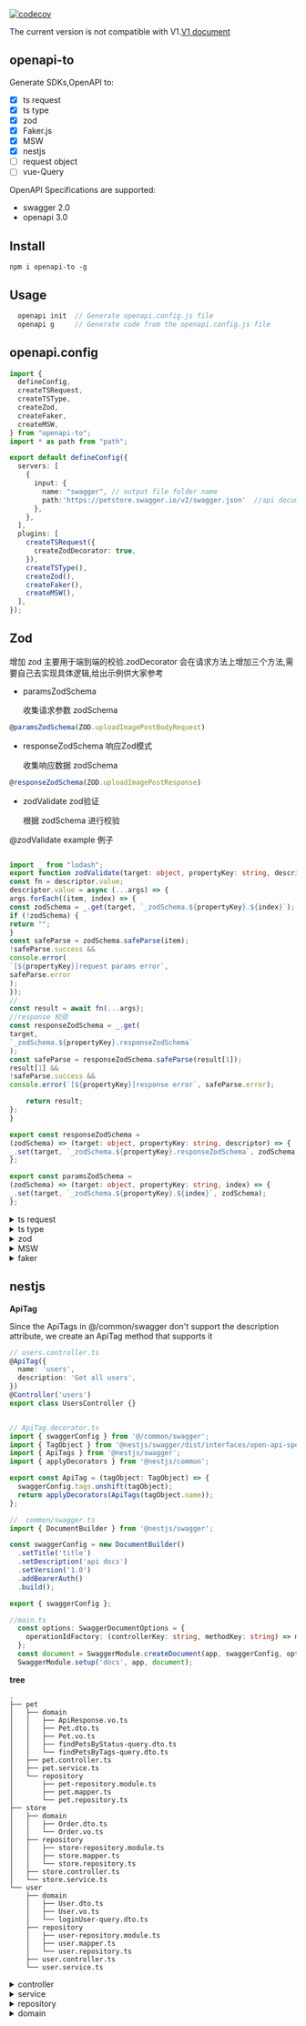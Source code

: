 [![codecov](https://codecov.io/github/Vc-great/openapi-to/branch/V2/graph/badge.svg?token=5UB04YYCEB)](https://codecov.io/github/Vc-great/openapi-to)

The current version is not compatible with V1.[V1 document](https://github.com/Vc-great/openapi-to/tree/v1)


## openapi-to
Generate SDKs,OpenAPI to:

+ [x] ts request
+ [x] ts type
+ [x] zod
+ [x] Faker.js
+ [x] MSW
+ [x] nestjs
+ [ ] request object
+ [ ] vue-Query

OpenAPI Specifications are supported:
- swagger 2.0
- openapi 3.0


## Install
```
npm i openapi-to -g
```


## Usage
```js
  openapi init  // Generate openapi.config.js file
  openapi g     // Generate code from the openapi.config.js file
```

## openapi.config
```ts
import {
  defineConfig,
  createTSRequest,
  createTSType,
  createZod,
  createFaker,
  createMSW,
} from "openapi-to";
import * as path from "path";

export default defineConfig({
  servers: [
    {
      input: {
        name: "swagger", // output file folder name
        path:'https://petstore.swagger.io/v2/swagger.json'  //api documentation url
      },
    },
  ],
  plugins: [
    createTSRequest({
      createZodDecorator: true,
    }),
    createTSType(),
    createZod(),
    createFaker(),
    createMSW(),
  ],
});
```
 
## Zod 
增加 zod 主要用于端到端的校验.zodDecorator 会在请求方法上增加三个方法,需要自己去实现具体逻辑,给出示例供大家参考

- paramsZodSchema

  收集请求参数 zodSchema

```ts
@paramsZodSchema(ZOD.uploadImagePostBodyRequest)
```
- responseZodSchema 响应Zod模式

  收集响应数据 zodSchema

```ts
@responseZodSchema(ZOD.uploadImagePostResponse)
```
- zodValidate zod验证

  根据 zodSchema 进行校验

@zodValidate
example 例子
```ts

import _ from "lodash";
export function zodValidate(target: object, propertyKey: string, descriptor) {
const fn = descriptor.value;
descriptor.value = async (...args) => {
args.forEach((item, index) => {
const zodSchema = _.get(target, `_zodSchema.${propertyKey}.${index}`);
if (!zodSchema) {
return "";
}
const safeParse = zodSchema.safeParse(item);
!safeParse.success &&
console.error(
`[${propertyKey}]request params error`,
safeParse.error
);
});
//
const result = await fn(...args);
//response 校验
const responseZodSchema = _.get(
target,
`_zodSchema.${propertyKey}.responseZodSchema`
);
const safeParse = responseZodSchema.safeParse(result[1]);
result[1] &&
!safeParse.success &&
console.error(`[${propertyKey}]response error`, safeParse.error);

    return result;
};
}

export const responseZodSchema =
(zodSchema) => (target: object, propertyKey: string, descriptor) => {
_.set(target, `_zodSchema.${propertyKey}.responseZodSchema`, zodSchema);
};

export const paramsZodSchema =
(zodSchema) => (target: object, propertyKey: string, index) => {
_.set(target, `_zodSchema.${propertyKey}.${index}`, zodSchema);
};
```



<details> 
<summary>ts request</summary>

```ts
import type { Pet } from "./Pet";
import { request } from "@/api/request";

/**
 *
 * @tag pet
 * @description Everything about your Pets
 * @UUID API-pet
 */
class PetAPI {
  /**
   *
   * @summary summary
   * @description
   * @UUID operationId
   */
  testPost(bodyParams: Pet.TestPostBodyParams): Promise<[Pet.TestPostErrorResponse, Pet.TestPostResponse]> {
    return request({
      method: 'post',
      url: `/pet/test`,
      data: bodyParams
    })
  }

  /**
   *
   * @summary Add a new pet to the store
   * @description
   * @UUID addPet
   */
  create(bodyParams: Pet.CreateBodyParams): Promise<[Pet.CreateErrorResponse, Pet.CreateResponse]> {
    return request({
      method: 'post',
      url: `/pet`,
      data: bodyParams
    })
  }

  /**
   *
   * @summary Update an existing pet
   * @description
   * @UUID updatePet
   */
  update(bodyParams: Pet.UpdateBodyParams): Promise<[Pet.UpdateErrorResponse, Pet.UpdateResponse]> {
    return request({
      method: 'put',
      url: `/pet`,
      data: bodyParams
    })
  }
}

export const petAPI = new PetAPI;

```

</details>


<details> 
<summary>ts type</summary>

```ts
import type { TestDto, TestDto2, Test32145, ApiResponse, Pet } from "./typeModels";

/**
 *
 * @tag pet
 * @description Everything about your Pets
 * @UUID type-pet
 */
export namespace Pet {
    /** */
    export type TestPostBodyParams = TestDto;
    /** OK */
    export type TestPostResponse = TestDto2;
    /** */
    export type TestPostResponse401 = unknown;
    /** */
    export type TestPostResponse403 = unknown;
    /** */
    export type TestPostResponse404 = unknown;
    /** */
    export type TestPostErrorResponse = TestPostResponse401 | TestPostResponse403 | TestPostResponse404;
    /** */
    export type TestPutBodyParams = TestDto;
    /** OK */
    export type TestPutResponse = TestDto2;
    /** */
    export type TestPutResponse401 = unknown;
    /** */
    export type TestPutResponse403 = unknown;
    /** */
    export type TestPutResponse404 = unknown;
    /** */
    export type TestPutErrorResponse = TestPutResponse401 | TestPutResponse403 | TestPutResponse404;
    /** */
    export type DelByTestBodyParams = Array<number>;
    /** OK */
    export type DelByTestResponse = Test32145;
    /** */
    export type DelByTestResponse401 = unknown;
    /** */
    export type DelByTestResponse403 = unknown;
    /** */
    export type DelByTestErrorResponse = DelByTestResponse401 | DelByTestResponse403;

    /** queryParams */
    export interface TestIdGetQueryParams {
        /**
         *
         * @description
         */
        fields?: Array<string>;
        /**
         *
         * @description
         */
        page: number;
        /**
         *
         * @description
         */
        size: number;
    }

    /** pathParams */
    export interface TestIdGetPathParams {
        /**
         *
         * @description
         */
        testId?: number;
        /**
         *
         * @description
         */
        testId2?: string;
    }

    /** OK */
    export type TestIdGetResponse = TestDto2;
    /** */
    export type TestIdGetResponse401 = unknown;
    /** */
    export type TestIdGetResponse403 = unknown;
    /** */
    export type TestIdGetResponse404 = unknown;
    /** */
    export type TestIdGetErrorResponse = TestIdGetResponse401 | TestIdGetResponse403 | TestIdGetResponse404;

    /** pathParams */
    export interface UploadImagePostPathParams {
        /**
         *
         * @description
         */
        petId: number;
    }

    /** bodyParams */
    export interface UploadImagePostBodyParams {
        /**
         *
         * @description Additional data to pass to server
         */
        additionalMetadata?: string;
        /**
         *
         * @description file to upload
         */
        file?: string;
    }

    /** successful operation */
    export type UploadImagePostResponse = ApiResponse;
    /** */
    export type UploadImagePostErrorResponse = unknown;
    /** */
    export type CreateBodyParams = Pet;
    /** */
    export type CreateResponse405 = unknown;
    /** */
    export type CreateErrorResponse = CreateResponse405;
    /** */
    export type CreateResponse = unknown;
    /** */
    export type UpdateBodyParams = Pet;
    /** */
    export type UpdateResponse400 = unknown;
    /** */
    export type UpdateResponse404 = unknown;
    /** */
    export type UpdateResponse405 = unknown;
    /** */
    export type UpdateErrorResponse = UpdateResponse400 | UpdateResponse404 | UpdateResponse405;
    /** */
    export type UpdateResponse = unknown;

    /** queryParams */
    export interface FindByStatusGetQueryParams {
        /**
         *
         * @description
         */
        status: Array<string>;
    }

    /** successful operation */
    export type FindByStatusGetResponse = Pet[];
    /** */
    export type FindByStatusGetResponse400 = unknown;
    /** */
    export type FindByStatusGetErrorResponse = FindByStatusGetResponse400;

    /** queryParams */
    export interface FindByTagsGetQueryParams {
        /**
         *
         * @description
         */
        tags: Array<string>;
    }

    /** successful operation */
    export type FindByTagsGetResponse = Pet[];
    /** */
    export type FindByTagsGetResponse400 = unknown;
    /** */
    export type FindByTagsGetErrorResponse = FindByTagsGetResponse400;

    /** pathParams */
    export interface FindByPetIdPathParams {
        /**
         *
         * @description
         */
        petId: number;
    }

    /** successful operation */
    export type FindByPetIdResponse = Pet;
    /** */
    export type FindByPetIdResponse400 = unknown;
    /** */
    export type FindByPetIdResponse404 = unknown;
    /** */
    export type FindByPetIdErrorResponse = FindByPetIdResponse400 | FindByPetIdResponse404;

    /** pathParams */
    export interface PetIdPostPathParams {
        /**
         *
         * @description
         */
        petId: number;
    }

    /** bodyParams */
    export interface PetIdPostBodyParams {
        /**
         *
         * @description Updated name of the pet
         */
        name?: string;
        /**
         *
         * @description Updated status of the pet
         */
        status?: string;
    }

    /** */
    export type PetIdPostResponse405 = unknown;
    /** */
    export type PetIdPostErrorResponse = PetIdPostResponse405;
    /** */
    export type PetIdPostResponse = unknown;

    /** pathParams */
    export interface DelByPetIdPathParams {
        /**
         *
         * @description
         */
        petId: number;
    }

    /** */
    export type DelByPetIdResponse400 = unknown;
    /** */
    export type DelByPetIdResponse404 = unknown;
    /** */
    export type DelByPetIdErrorResponse = DelByPetIdResponse400 | DelByPetIdResponse404;
    /** */
    export type DelByPetIdResponse = unknown;
}

```
</details>

<details> 
<summary>zod</summary>

```ts
import { z } from "zod";
import { testDto, testDto2, test32145, apiResponse, pet } from "./zodModels";
/** bodyParams */
const testPostBodyParams = z.lazy(() => testDto);
/** OK */
const testPostResponse = z.lazy(() => testDto2);
/** */
const testPostResponse401 = z.unknown();
/** */
const testPostResponse403 = z.unknown();
/** */
const testPostResponse404 = z.unknown();
/** */
const testPostErrorResponse = z.union([testPostResponse401, testPostResponse403, testPostResponse404]);
/** bodyParams */
const testPutBodyParams = z.lazy(() => testDto);
/** OK */
const testPutResponse = z.lazy(() => testDto2);
/** */
const testPutResponse401 = z.unknown();
/** */
const testPutResponse403 = z.unknown();
/** */
const testPutResponse404 = z.unknown();
/** */
const testPutErrorResponse = z.union([testPutResponse401, testPutResponse403, testPutResponse404]);
/** bodyParams */
const delByTestBodyParams = z.number().array();
/** OK */
const delByTestResponse = z.lazy(() => test32145);
/** */
const delByTestResponse401 = z.unknown();
/** */
const delByTestResponse403 = z.unknown();
/** */
const delByTestErrorResponse = z.union([delByTestResponse401, delByTestResponse403]);
/** queryParams */
const testIdGetQueryParams = z.object({
    /***/
    fields: z.string().array().optional(),
    /***/
    page: z.number(),
    /***/
    size: z.number()
});
/** pathParams */
export const testIdGetPathParams = z.object({
    /***/
    testId: z.number().optional(),
    /***/
    testId2: z.string().optional()
});
/** OK */
const testIdGetResponse = z.lazy(() => testDto2);
/** */
const testIdGetResponse401 = z.unknown();
/** */
const testIdGetResponse403 = z.unknown();
/** */
const testIdGetResponse404 = z.unknown();
/** */
const testIdGetErrorResponse = z.union([testIdGetResponse401, testIdGetResponse403, testIdGetResponse404]);
/** pathParams */
export const uploadImagePostPathParams = z.object({
    /***/
    petId: z.number()
});
/** bodyParams */
const uploadImagePostBodyParams = z.object({
    /**Additional data to pass to server*/
    additionalMetadata: z.string().optional(),
    /**file to upload*/
    file: z.string().optional()
});
/** successful operation */
const uploadImagePostResponse = z.lazy(() => apiResponse);
/** */
const uploadImagePostErrorResponse = z.unknown();
/** bodyParams */
const createBodyParams = z.lazy(() => pet);
/** */
const createResponse405 = z.unknown();
/** */
const createErrorResponse = createResponse405;
/** */
const createResponse = z.unknown();
/** bodyParams */
const updateBodyParams = z.lazy(() => pet);
/** */
const updateResponse400 = z.unknown();
/** */
const updateResponse404 = z.unknown();
/** */
const updateResponse405 = z.unknown();
/** */
const updateErrorResponse = z.union([updateResponse400, updateResponse404, updateResponse405]);
/** */
const updateResponse = z.unknown();
/** queryParams */
const findByStatusGetQueryParams = z.object({
    /***/
    status: z.string().array()
});
/** successful operation */
const findByStatusGetResponse = z.lazy(() => pet.array());
/** */
const findByStatusGetResponse400 = z.unknown();
/** */
const findByStatusGetErrorResponse = findByStatusGetResponse400;
/** queryParams */
const findByTagsGetQueryParams = z.object({
    /***/
    tags: z.string().array()
});
/** successful operation */
const findByTagsGetResponse = z.lazy(() => pet.array());
/** */
const findByTagsGetResponse400 = z.unknown();
/** */
const findByTagsGetErrorResponse = findByTagsGetResponse400;
/** pathParams */
export const findByPetIdPathParams = z.object({
    /***/
    petId: z.number()
});
/** successful operation */
const findByPetIdResponse = z.lazy(() => pet);
/** */
const findByPetIdResponse400 = z.unknown();
/** */
const findByPetIdResponse404 = z.unknown();
/** */
const findByPetIdErrorResponse = z.union([findByPetIdResponse400, findByPetIdResponse404]);
/** pathParams */
export const petIdPostPathParams = z.object({
    /***/
    petId: z.number()
});
/** bodyParams */
const petIdPostBodyParams = z.object({
    /**Updated name of the pet*/
    name: z.string().optional(),
    /**Updated status of the pet*/
    status: z.string().optional()
});
/** */
const petIdPostResponse405 = z.unknown();
/** */
const petIdPostErrorResponse = petIdPostResponse405;
/** */
const petIdPostResponse = z.unknown();
/** pathParams */
export const delByPetIdPathParams = z.object({
    /***/
    petId: z.number()
});
/** */
const delByPetIdResponse400 = z.unknown();
/** */
const delByPetIdResponse404 = z.unknown();
/** */
const delByPetIdErrorResponse = z.union([delByPetIdResponse400, delByPetIdResponse404]);
/** */
const delByPetIdResponse = z.unknown();
/**
 *
 * @tag pet
 * @description Everything about your Pets
 * @UUID zod-pet
 */
export const petZod = {
    /**bodyParams*/
    testPostBodyParams,
    /**OK*/
    testPostResponse,
    /***/
    testPostResponse401,
    /***/
    testPostResponse403,
    /***/
    testPostResponse404,
    /***/
    testPostErrorResponse,
    /**bodyParams*/
    testPutBodyParams,
    /**OK*/
    testPutResponse,
    /***/
    testPutResponse401,
    /***/
    testPutResponse403,
    /***/
    testPutResponse404,
    /***/
    testPutErrorResponse,
    /**bodyParams*/
    delByTestBodyParams,
    /**OK*/
    delByTestResponse,
    /***/
    delByTestResponse401,
    /***/
    delByTestResponse403,
    /***/
    delByTestErrorResponse,
    /**queryParams*/
    testIdGetQueryParams,
    /**pathParams*/
    testIdGetPathParams,
    /**OK*/
    testIdGetResponse,
    /***/
    testIdGetResponse401,
    /***/
    testIdGetResponse403,
    /***/
    testIdGetResponse404,
    /***/
    testIdGetErrorResponse,
    /**pathParams*/
    uploadImagePostPathParams,
    /**bodyParams*/
    uploadImagePostBodyParams,
    /**successful operation*/
    uploadImagePostResponse,
    /***/
    uploadImagePostErrorResponse,
    /**bodyParams*/
    createBodyParams,
    /***/
    createResponse405,
    /***/
    createErrorResponse,
    /***/
    createResponse,
    /**bodyParams*/
    updateBodyParams,
    /***/
    updateResponse400,
    /***/
    updateResponse404,
    /***/
    updateResponse405,
    /***/
    updateErrorResponse,
    /***/
    updateResponse,
    /**queryParams*/
    findByStatusGetQueryParams,
    /**successful operation*/
    findByStatusGetResponse,
    /***/
    findByStatusGetResponse400,
    /***/
    findByStatusGetErrorResponse,
    /**queryParams*/
    findByTagsGetQueryParams,
    /**successful operation*/
    findByTagsGetResponse,
    /***/
    findByTagsGetResponse400,
    /***/
    findByTagsGetErrorResponse,
    /**pathParams*/
    findByPetIdPathParams,
    /**successful operation*/
    findByPetIdResponse,
    /***/
    findByPetIdResponse400,
    /***/
    findByPetIdResponse404,
    /***/
    findByPetIdErrorResponse,
    /**pathParams*/
    petIdPostPathParams,
    /**bodyParams*/
    petIdPostBodyParams,
    /***/
    petIdPostResponse405,
    /***/
    petIdPostErrorResponse,
    /***/
    petIdPostResponse,
    /**pathParams*/
    delByPetIdPathParams,
    /***/
    delByPetIdResponse400,
    /***/
    delByPetIdResponse404,
    /***/
    delByPetIdErrorResponse,
    /***/
    delByPetIdResponse
};

/**
 *
 * @tag pet
 * @description Everything about your Pets
 * @UUID zod-pet
 */
export namespace Pet {
    /** bodyParams */
    export type TestPostBodyParams = z.infer<typeof testPostBodyParams>;
    /** OK */
    export type TestPostResponse = z.infer<typeof testPostResponse>;
    /** */
    export type TestPostResponse401 = z.infer<typeof testPostResponse401>;
    /** */
    export type TestPostResponse403 = z.infer<typeof testPostResponse403>;
    /** */
    export type TestPostResponse404 = z.infer<typeof testPostResponse404>;
    /** */
    export type TestPostErrorResponse = z.infer<typeof testPostErrorResponse>;
    /** bodyParams */
    export type TestPutBodyParams = z.infer<typeof testPutBodyParams>;
    /** OK */
    export type TestPutResponse = z.infer<typeof testPutResponse>;
    /** */
    export type TestPutResponse401 = z.infer<typeof testPutResponse401>;
    /** */
    export type TestPutResponse403 = z.infer<typeof testPutResponse403>;
    /** */
    export type TestPutResponse404 = z.infer<typeof testPutResponse404>;
    /** */
    export type TestPutErrorResponse = z.infer<typeof testPutErrorResponse>;
    /** bodyParams */
    export type DelByTestBodyParams = z.infer<typeof delByTestBodyParams>;
    /** OK */
    export type DelByTestResponse = z.infer<typeof delByTestResponse>;
    /** */
    export type DelByTestResponse401 = z.infer<typeof delByTestResponse401>;
    /** */
    export type DelByTestResponse403 = z.infer<typeof delByTestResponse403>;
    /** */
    export type DelByTestErrorResponse = z.infer<typeof delByTestErrorResponse>;
    /** queryParams */
    export type TestIdGetQueryParams = z.infer<typeof testIdGetQueryParams>;
    /** pathParams */
    export type TestIdGetPathParams = z.infer<typeof testIdGetPathParams>;
    /** OK */
    export type TestIdGetResponse = z.infer<typeof testIdGetResponse>;
    /** */
    export type TestIdGetResponse401 = z.infer<typeof testIdGetResponse401>;
    /** */
    export type TestIdGetResponse403 = z.infer<typeof testIdGetResponse403>;
    /** */
    export type TestIdGetResponse404 = z.infer<typeof testIdGetResponse404>;
    /** */
    export type TestIdGetErrorResponse = z.infer<typeof testIdGetErrorResponse>;
    /** pathParams */
    export type UploadImagePostPathParams = z.infer<typeof uploadImagePostPathParams>;
    /** bodyParams */
    export type UploadImagePostBodyParams = z.infer<typeof uploadImagePostBodyParams>;
    /** successful operation */
    export type UploadImagePostResponse = z.infer<typeof uploadImagePostResponse>;
    /** */
    export type UploadImagePostErrorResponse = z.infer<typeof uploadImagePostErrorResponse>;
    /** bodyParams */
    export type CreateBodyParams = z.infer<typeof createBodyParams>;
    /** */
    export type CreateResponse405 = z.infer<typeof createResponse405>;
    /** */
    export type CreateErrorResponse = z.infer<typeof createErrorResponse>;
    /** */
    export type CreateResponse = z.infer<typeof createResponse>;
    /** bodyParams */
    export type UpdateBodyParams = z.infer<typeof updateBodyParams>;
    /** */
    export type UpdateResponse400 = z.infer<typeof updateResponse400>;
    /** */
    export type UpdateResponse404 = z.infer<typeof updateResponse404>;
    /** */
    export type UpdateResponse405 = z.infer<typeof updateResponse405>;
    /** */
    export type UpdateErrorResponse = z.infer<typeof updateErrorResponse>;
    /** */
    export type UpdateResponse = z.infer<typeof updateResponse>;
    /** queryParams */
    export type FindByStatusGetQueryParams = z.infer<typeof findByStatusGetQueryParams>;
    /** successful operation */
    export type FindByStatusGetResponse = z.infer<typeof findByStatusGetResponse>;
    /** */
    export type FindByStatusGetResponse400 = z.infer<typeof findByStatusGetResponse400>;
    /** */
    export type FindByStatusGetErrorResponse = z.infer<typeof findByStatusGetErrorResponse>;
    /** queryParams */
    export type FindByTagsGetQueryParams = z.infer<typeof findByTagsGetQueryParams>;
    /** successful operation */
    export type FindByTagsGetResponse = z.infer<typeof findByTagsGetResponse>;
    /** */
    export type FindByTagsGetResponse400 = z.infer<typeof findByTagsGetResponse400>;
    /** */
    export type FindByTagsGetErrorResponse = z.infer<typeof findByTagsGetErrorResponse>;
    /** pathParams */
    export type FindByPetIdPathParams = z.infer<typeof findByPetIdPathParams>;
    /** successful operation */
    export type FindByPetIdResponse = z.infer<typeof findByPetIdResponse>;
    /** */
    export type FindByPetIdResponse400 = z.infer<typeof findByPetIdResponse400>;
    /** */
    export type FindByPetIdResponse404 = z.infer<typeof findByPetIdResponse404>;
    /** */
    export type FindByPetIdErrorResponse = z.infer<typeof findByPetIdErrorResponse>;
    /** pathParams */
    export type PetIdPostPathParams = z.infer<typeof petIdPostPathParams>;
    /** bodyParams */
    export type PetIdPostBodyParams = z.infer<typeof petIdPostBodyParams>;
    /** */
    export type PetIdPostResponse405 = z.infer<typeof petIdPostResponse405>;
    /** */
    export type PetIdPostErrorResponse = z.infer<typeof petIdPostErrorResponse>;
    /** */
    export type PetIdPostResponse = z.infer<typeof petIdPostResponse>;
    /** pathParams */
    export type DelByPetIdPathParams = z.infer<typeof delByPetIdPathParams>;
    /** */
    export type DelByPetIdResponse400 = z.infer<typeof delByPetIdResponse400>;
    /** */
    export type DelByPetIdResponse404 = z.infer<typeof delByPetIdResponse404>;
    /** */
    export type DelByPetIdErrorResponse = z.infer<typeof delByPetIdErrorResponse>;
    /** */
    export type DelByPetIdResponse = z.infer<typeof delByPetIdResponse>;
}

```


</details>


<details> 
<summary>MSW</summary>

```ts
import { HttpResponse, http, HttpHandler } from "msw";
import { petFaker } from "./petFaker";
/** */
const handlers = [{
    name: 'testPost',
    start: false,
    msw: http.post('/pet/test', (req) => {
        return HttpResponse.json(petFaker.testPost())
    })
}, {
    name: 'testPut',
    start: false,
    msw: http.put('/pet/test', (req) => {
        return HttpResponse.json(petFaker.testPut())
    })
}, {
    name: 'delByTest',
    start: false,
    msw: http.delete('/pet/test', (req) => {
        return HttpResponse.json(petFaker.delByTest())
    })
}, {
    name: 'testIdGet',
    start: false,
    msw: http.get('/pet/test/:testId', (req) => {
        return HttpResponse.json(petFaker.testIdGet())
    })
}, {
    name: 'uploadImagePost',
    start: false,
    msw: http.post('/pet/:petId/uploadImage', (req) => {
        return HttpResponse.json(petFaker.uploadImagePost())
    })
}, {
    name: 'create',
    start: false,
    msw: http.post('/pet', (req) => {
        return HttpResponse.json(petFaker.create())
    })
}, {
    name: 'update',
    start: false,
    msw: http.put('/pet', (req) => {
        return HttpResponse.json(petFaker.update())
    })
}, {
    name: 'findByStatusGet',
    start: false,
    msw: http.get('/pet/findByStatus', (req) => {
        return HttpResponse.json(petFaker.findByStatusGet())
    })
}, {
    name: 'findByTagsGet',
    start: false,
    msw: http.get('/pet/findByTags', (req) => {
        return HttpResponse.json(petFaker.findByTagsGet())
    })
}, {
    name: 'findByPetId',
    start: false,
    msw: http.get('/pet/:petId', (req) => {
        return HttpResponse.json(petFaker.findByPetId())
    })
}, {
    name: 'petIdPost',
    start: false,
    msw: http.post('/pet/:petId', (req) => {
        return HttpResponse.json(petFaker.petIdPost())
    })
}, {
    name: 'delByPetId',
    start: false,
    msw: http.delete('/pet/:petId', (req) => {
        return HttpResponse.json(petFaker.delByPetId())
    })
}];
export const petHandler: Array<HttpHandler> = handlers
    .filter(x => x.start)
    .map(x => x.msw);

```
</details>


<details> 
<summary>faker</summary>

```ts
import { faker } from "@faker-js/faker";
import { testDto2, test32145, apiResponse, pet } from "./fakerModels";
import type { Pet } from "./Pet";

/**
 *
 * @tag pet
 * @description Everything about your Pets
 * @UUID Faker-pet
 */
class PetFaker {
    /**
     *
     * @summary summary
     * @description
     * @UUID operationId
     */
    testPost(): NonNullable<Pet.TestPostResponse> {
        return testDto2()
    }

    /**
     *
     * @summary summary
     * @description
     * @UUID operationId
     */
    testPut(): NonNullable<Pet.TestPutResponse> {
        return testDto2()
    }

    /**
     *
     * @summary summary
     * @description
     * @UUID operationId
     */
    delByTest(): NonNullable<Pet.DelByTestResponse> {
        return test32145()
    }

    /**
     *
     * @summary summary
     * @description
     * @UUID operationId
     */
    testIdGet(): NonNullable<Pet.TestIdGetResponse> {
        return testDto2()
    }

    /**
     *
     * @summary uploads an image
     * @description pet
     * @UUID uploadFile
     */
    uploadImagePost(): NonNullable<Pet.UploadImagePostResponse> {
        return apiResponse()
    }

    /**
     *
     * @summary Add a new pet to the store
     * @description
     * @UUID addPet
     */
    create(): NonNullable<Pet.CreateResponse> {
        return {}
    }

    /**
     *
     * @summary Update an existing pet
     * @description
     * @UUID updatePet
     */
    update(): NonNullable<Pet.UpdateResponse> {
        return {}
    }

    /**
     *
     * @summary Finds Pets by status
     * @description Multiple status values can be provided with comma separated strings
     * @UUID findPetsByStatus
     */
    findByStatusGet(): NonNullable<Pet.FindByStatusGetResponse> {
        return faker.helpers.multiple(() => pet(), {
            count: 10,
        })
    }

    /**
     *
     * @summary Finds Pets by tags
     * @description Multiple tags can be provided with comma separated strings. Use tag1, tag2, tag3 for testing.
     * @UUID findPetsByTags
     */
    findByTagsGet(): NonNullable<Pet.FindByTagsGetResponse> {
        return faker.helpers.multiple(() => pet(), {
            count: 10,
        })
    }

    /**
     *
     * @summary Find pet by ID
     * @description Returns a single pet
     * @UUID getPetById
     */
    findByPetId(): NonNullable<Pet.FindByPetIdResponse> {
        return pet()
    }

    /**
     *
     * @summary Updates a pet in the store with form data
     * @description
     * @UUID updatePetWithForm
     */
    petIdPost(): NonNullable<Pet.PetIdPostResponse> {
        return {}
    }

    /**
     *
     * @summary Deletes a pet
     * @description
     * @UUID deletePet
     */
    delByPetId(): NonNullable<Pet.DelByPetIdResponse> {
        return {}
    }
}

export const petFaker = new PetFaker;

```
</details>

## nestjs
**ApiTag**

Since the ApiTags in @/common/swagger don't support the description attribute, we create an ApiTag method that supports it
```ts
// users.controller.ts
@ApiTag({
  name: 'users',
  description: 'Get all users',
})
@Controller('users')
export class UsersController {}


// ApiTag.decorator.ts
import { swaggerConfig } from '@/common/swagger';
import { TagObject } from '@nestjs/swagger/dist/interfaces/open-api-spec.interface';
import { ApiTags } from '@nestjs/swagger';
import { applyDecorators } from '@nestjs/common';

export const ApiTag = (tagObject: TagObject) => {
  swaggerConfig.tags.unshift(tagObject);
  return applyDecorators(ApiTags(tagObject.name));
};

//  common/swagger.ts
import { DocumentBuilder } from '@nestjs/swagger';

const swaggerConfig = new DocumentBuilder()
  .setTitle('title')
  .setDescription('api docs')
  .setVersion('1.0')
  .addBearerAuth()
  .build();

export { swaggerConfig };

//main.ts
  const options: SwaggerDocumentOptions = {
    operationIdFactory: (controllerKey: string, methodKey: string) => methodKey,
  };
  const document = SwaggerModule.createDocument(app, swaggerConfig, options);
  SwaggerModule.setup('docs', app, document);
```

**tree**
```
.
├── pet
│   ├── domain
│   │   ├── ApiResponse.vo.ts
│   │   ├── Pet.dto.ts
│   │   ├── Pet.vo.ts
│   │   ├── findPetsByStatus-query.dto.ts
│   │   └── findPetsByTags-query.dto.ts
│   ├── pet.controller.ts
│   ├── pet.service.ts
│   └── repository
│       ├── pet-repository.module.ts
│       ├── pet.mapper.ts
│       └── pet.repository.ts
├── store
│   ├── domain
│   │   ├── Order.dto.ts
│   │   └── Order.vo.ts
│   ├── repository
│   │   ├── store-repository.module.ts
│   │   ├── store.mapper.ts
│   │   └── store.repository.ts
│   ├── store.controller.ts
│   └── store.service.ts
└── user
    ├── domain
    │   ├── User.dto.ts
    │   ├── User.vo.ts
    │   └── loginUser-query.dto.ts
    ├── repository
    │   ├── user-repository.module.ts
    │   ├── user.mapper.ts
    │   └── user.repository.ts
    ├── user.controller.ts
    └── user.service.ts

```

<details> 
<summary>controller</summary>
import { Controller, HttpStatus, HttpCode, Post, Param, Body, ParseIntPipe, Put, Get, Query, Delete } from "@nestjs/common";
import { ApiOperation, ApiResponse, ApiParam } from "@nestjs/swagger";
import { Permissions } from "@/common/decorators/auth.decorator";
import { ApiTag } from "@/common/swagger";
import { PetService } from "./pet.service";
import { ApiResponse } from "./domain/ApiResponse.vo";
import { Pet } from "./domain/Pet.dto";
import { FindPetsByStatusQueryDto } from "./domain/findPetsByStatus-query.dto";
import { FindPetsByTagsQueryDto } from "./domain/findPetsByTags-query.dto";

@ApiTag({
name: 'pet',
description: 'Everything about your Pets',
})
@Controller('pet')
export class PetController {
constructor(private readonly petService: PetService) {
}

    @ApiOperation({ summary: 'uploads an image' })
    @ApiResponse({ status: HttpStatus.OK, description: "successful operation", ApiResponse })
    @ApiParam({
        name: "petId",
        description: "ID of pet to update"
    })
    @Post('/:petId/uploadImage')
    @HttpCode(HttpStatus.OK)
    async uploadFile(@Param("petId", ParseIntPipe) petId: number, @Body() data: any): Promise<ApiResponse> {
        return await this.petService.uploadFile(petId, data)
    }

    @ApiOperation({ summary: 'Add a new pet to the store' })
    @ApiResponse({ status: HttpStatus.OK })
    @Post()
    @HttpCode(HttpStatus.OK)
    async addPet(@Body() data: Pet): Promise<void> {
        return await this.petService.addPet(data)
    }

    @ApiOperation({ summary: 'Update an existing pet' })
    @ApiResponse({ status: HttpStatus.OK })
    @Put()
    @HttpCode(HttpStatus.OK)
    async updatePet(@Body() data: Pet): Promise<void> {
        return await this.petService.updatePet(data)
    }

    @ApiOperation({ summary: 'Finds Pets by status', description: 'Multiple status values can be provided with comma separated strings' })
    @ApiResponse({ status: HttpStatus.OK, description: "successful operation", isArray: true })
    @Get('/findByStatus')
    @HttpCode(HttpStatus.OK)
    async findPetsByStatus(@Query() query: FindPetsByStatusQueryDto): Promise<Pet[]> {
        return await this.petService.findPetsByStatus(query)
    }

    @ApiOperation({ summary: 'Finds Pets by tags', description: 'Multiple tags can be provided with comma separated strings. Use tag1, tag2, tag3 for testing.' })
    @ApiResponse({ status: HttpStatus.OK, description: "successful operation", isArray: true })
    @Get('/findByTags')
    @HttpCode(HttpStatus.OK)
    async findPetsByTags(@Query() query: FindPetsByTagsQueryDto): Promise<Pet[]> {
        return await this.petService.findPetsByTags(query)
    }

    @ApiOperation({ summary: 'Find pet by ID', description: 'Returns a single pet' })
    @ApiResponse({ status: HttpStatus.OK, description: "successful operation", Pet })
    @ApiParam({
        name: "petId",
        description: "ID of pet to return"
    })
    @Get('/:petId')
    @HttpCode(HttpStatus.OK)
    async getPetById(@Param("petId", ParseIntPipe) petId: number): Promise<Pet> {
        return await this.petService.getPetById(petId)
    }

    @ApiOperation({ summary: 'Updates a pet in the store with form data' })
    @ApiResponse({ status: HttpStatus.OK })
    @ApiParam({
        name: "petId",
        description: "ID of pet that needs to be updated"
    })
    @Post('/:petId')
    @HttpCode(HttpStatus.OK)
    async updatePetWithForm(@Param("petId", ParseIntPipe) petId: number, @Body() data: any): Promise<void> {
        return await this.petService.updatePetWithForm(petId, data)
    }

    @ApiOperation({ summary: 'Deletes a pet' })
    @ApiResponse({ status: HttpStatus.OK })
    @ApiParam({
        name: "petId",
        description: "Pet id to delete"
    })
    @Delete('/:petId')
    @HttpCode(HttpStatus.OK)
    async deletePet(@Param("petId", ParseIntPipe) petId: number): Promise<void> {
        return await this.petService.deletePet(petId)
    }
}

</details>

<details> 
<summary>service</summary>
import { Injectable } from "@nestjs/common";
import { PetRepository } from "./repository/pet.repository";
import { ApiResponse } from "./domain/ApiResponse.vo";
import { Pet } from "./domain/Pet.dto";
import { FindPetsByStatusQueryDto } from "./domain/findPetsByStatus-query.dto";
import { FindPetsByTagsQueryDto } from "./domain/findPetsByTags-query.dto";

@Injectable
export class PetService {
constructor(private readonly petRepository: PetRepository) {
}

    async uploadFile(petId: number, data: any): Promise<ApiResponse> {
        return await this.petRepository.uploadFile(petId, data)
    }

    async addPet(data: Pet): Promise<void> {
        return await this.petRepository.addPet(data)
    }

    async updatePet(data: Pet): Promise<void> {
        return await this.petRepository.updatePet(data)
    }

    async findPetsByStatus(query: FindPetsByStatusQueryDto): Promise<Pet[]> {
        return await this.petRepository.findPetsByStatus(query)
    }

    async findPetsByTags(query: FindPetsByTagsQueryDto): Promise<Pet[]> {
        return await this.petRepository.findPetsByTags(query)
    }

    async getPetById(petId: number): Promise<Pet> {
        return await this.petRepository.getPetById(petId)
    }

    async updatePetWithForm(petId: number, data: any): Promise<void> {
        return await this.petRepository.updatePetWithForm(petId, data)
    }

    async deletePet(petId: number): Promise<void> {
        return await this.petRepository.deletePet(petId)
    }
}

</details>

<details> 
<summary>repository</summary>
import { Injectable, NotFoundException } from "@nestjs/common";
import { InjectRepository } from "@nestjs/typeorm";
import { petEntity } from "../entities/pet.entity.ts";
import { PetMappers } from "./PetMappers";
import { Repository } from "typeorm";
import { plainToInstance } from "class-transformer";
import { ApiResponse } from "./domain/ApiResponse.vo";
import { Pet } from "./domain/Pet.dto";
import { FindPetsByStatusQueryDto } from "./domain/findPetsByStatus-query.dto";
import { FindPetsByTagsQueryDto } from "./domain/findPetsByTags-query.dto";

@Injectable
export class PetRepository {
constructor(@InjectRepository(petEntity) private readonly petRepository: Repository<petEntity>) {
}

    async uploadFile(petId: number, data: any): Promise<ApiResponse> {
        const newEntity = PetMappers.toPersistence(data);

        const savedEntity = await this.petRepository.save(newEntity);

        return plainToInstance(ApiResponse, savedEntity, {
            excludeExtraneousValues: true,
        });
    }

    async addPet(data: Pet): Promise<void> {
        const newEntity = PetMappers.toPersistence(data);

        const savedEntity = await this.petRepository.save(newEntity);

        return plainToInstance(undefined, savedEntity, {
            excludeExtraneousValues: true,
        });
    }

    async updatePet(data: Pet): Promise<void> {
        const detail = await this.petRepository.findOneBy({});
        if (!detail) {
            throw new NotFoundException(`id ${id} not found`);
        }

        const savedEntity = await this.petRepository.save(
            PetMappers.toPersistence(_.assign(detail, data)),
        );
        return plainToInstance(FindOneUserVo, savedEntity, {
            excludeExtraneousValues: true,
        });
    }

    async findPetsByStatus(query: FindPetsByStatusQueryDto): Promise<Pet[]> {

        const [data, total] = await this.petRepository.find({
            where: { status: query.status },



        });

        return plainToInstance(
            undefined,
            { data, total },
            {
                exposeDefaultValues: true,
            },
        );
    }

    async findPetsByTags(query: FindPetsByTagsQueryDto): Promise<Pet[]> {

        const [data, total] = await this.petRepository.find({
            where: { tags: query.tags },



        });

        return plainToInstance(
            undefined,
            { data, total },
            {
                exposeDefaultValues: true,
            },
        );
    }

    async getPetById(petId: number): Promise<Pet> {
        const newEntity = await this.petRepository.findOne({ where: { petId: query.petId });
        return plainToInstance(FindOneUserVo, newEntity, {
            exposeDefaultValues: true,
        });
    }

    async updatePetWithForm(petId: number, data: any): Promise<void> {
        const newEntity = PetMappers.toPersistence(data);

        const savedEntity = await this.petRepository.save(newEntity);

        return plainToInstance(undefined, savedEntity, {
            excludeExtraneousValues: true,
        });
    }

    async deletePet(petId: number): Promise<void> {
        return this.petRepository.softRemove(_.assign(new petEntity(), { petId }));
    }
}

</details>

<details> 
<summary>domain</summary>
import { Type, IsNumber, IsOptional, IsString } from "class-validator";
import { ApiProperty } from "@nestjs/swagger";
import { Category } from "Category";
import { Tag } from "Tag";


/**
*
* @description Pet object that needs to be added to the store
  */
  export class Pet {

  @IsNumber()
  @IsOptional()
  @ApiProperty({
  format: 'int64',
  required: false,
  name: 'id'
  })
  id?: number;

  @IsOptional()
  @ApiProperty({
  $ref: '#/components/schemas/Category',
  required: false,
  name: 'category'
  })
  category?: Category;

  @IsString()
  @ApiProperty({
  example: 'doggie',
  required: true,
  name: 'name'
  })
  name: string;

  @Type(() => String)
  @IsString({ "each": true })
  @ApiProperty({
  xml: {
  wrapped: true
  },
  isArray: true,
  required: true,
  name: 'photoUrls'
  })
  photoUrls: string[];

  @Type(() => Tag)
  @IsOptional()
  @ApiProperty({
  xml: {
  wrapped: true
  },
  isArray: true,
  required: false,
  name: 'tags'
  })
  tags?: Tag;

  @IsString()
  @IsOptional()
  @ApiProperty({
  description: 'pet status in the store',
  enum: [
  'available',
  'pending',
  'sold'
  ],
  required: false,
  name: 'status'
  })
  status?: string;
  }

</details>
